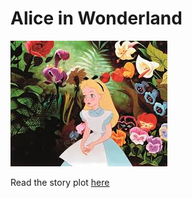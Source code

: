 # Alice in Wonderland

![Story](main/alice.jpeg)

Read the story plot [here](https://en.wikipedia.org/wiki/Alice_in_Wonderland_(2010_film))
